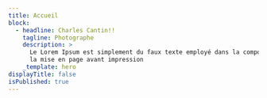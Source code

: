 ```yaml
---
title: Accueil
block:
  - headline: Charles Cantin!!
    tagline: Photographe
    description: >
      Le Lorem Ipsum est simplement du faux texte employé dans la composition et
      la mise en page avant impression
    _template: hero
displayTitle: false
isPublished: true
---
```












